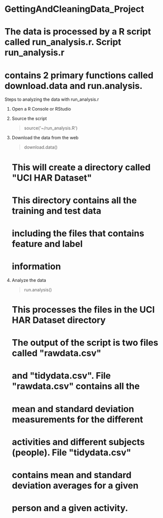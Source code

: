 # GettingAndCleaningData_Project

# The data is processed by a R script called run_analysis.r. Script run_analysis.r
# contains 2 primary functions called download.data and run.analysis.

Steps to analyzing the data with run_analysis.r
1) Open a R Console or RStudio

2) Source the script
   > source('~/run_analysis.R')

3) Download the data from the web
   > download.data()

   # This will create a directory called "UCI HAR Dataset"
   # This directory contains all the training and test data
   # including the files that contains feature and label
   # information

4) Analyze the data
   > run.analysis()

   # This processes the files in the UCI HAR Dataset directory
   # The output of the script is two files called "rawdata.csv"
   # and "tidydata.csv". File "rawdata.csv" contains all the 
   # mean and standard deviation measurements for the different 
   # activities and different subjects (people). File "tidydata.csv" 
   # contains mean and standard deviation averages for a given
   # person and a given activity.
